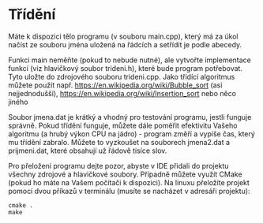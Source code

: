 # Třídění

Máte k dispozici tělo programu (v souboru main.cpp), který má za úkol načíst ze souboru jména uložená na řádcích a setřídit je podle abecedy.

Funkci main neměňte (pokud to nebude nutné), ale vytvořte implementace funkcí (viz hlavičkový soubor trideni.h), které bude program potřebovat. Tyto uložte do zdrojového souboru trideni.cpp. 
Jako třídící algoritmus můžete použít např. https://en.wikipedia.org/wiki/Bubble_sort (asi nejjednodušší), https://en.wikipedia.org/wiki/Insertion_sort nebo něco jiného

Soubor jmena.dat je krátký a vhodný pro testování programu, jestli funguje správně. Pokud třídění funguje, můžete dále poměřit efektivitu Vašeho algoritmu (a hrubý výkon CPU na jádro) - program změří a vypíše čas, který mu třídění zabralo. Můžete to vyzkoušet na souborech jmena2.dat a prijmeni.dat, které obsahují už řádově tisíce slov.

Pro přeložení programu dejte pozor, abyste v IDE přidali do projektu všechny zdrojové a hlavičkové soubory. Případně můžete využít CMake (pokud ho máte na Vašem počítači k dispozici). Na linuxu přeložíte projekt pomocí dvou příkazů v terminálu (musíte se nacházet v adresáři projektu):
```
cmake .
make
```
